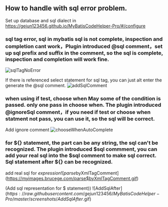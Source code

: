## How to handle with sql error problem.

Set up database and sql dialect in https://gejun123456.github.io/MyBatisCodeHelper-Pro/#/configure


### sql tag error, sql in mybatis sql is not complete, inspection and completion cant work，Plugin introduced @sql comment，set up sql prefix and suffix in the comment, so the sql is complete, inspection and completion will work fine.

![sqlTagNoError](https://raw.githubusercontent.com/gejun123456/MyBatisCodeHelper-Pro/master/screenshots/sqlTagNoError.gif)

If there is referenced select statement for sql tag, you can just alt enter the generate the @sql comment.
![addSqlComment](https://raw.githubusercontent.com/gejun123456/MyBatisCodeHelper-Pro/master/screenshots/addSqlComment.gif)

### when using if test, choose when May some of the condition is passed. only one pass in choose when. The plugin introduced @ignoreSql comment，if you need if test or choose when statment not pass, you can use it, so the sql will be correct.

Add ignore comment
![chooseWhenAutoComplete](https://raw.githubusercontent.com/gejun123456/MyBatisCodeHelper-Pro/master/screenshots/chooseWhenAutoComplete.gif)

### for ${} statement, the part can be any string, the sql can't be recognized. The plugin introduced $sql commment, you can add your real sql into the $sql comment to make sql correct. Sql statement after ${} can be recognized.

add real sql for ${} expression
![parse$byXmlTagComment](https://myimages.brucege.com/parse$byXmlTagComment.gif)

(Add sql representation for $ statement))
![AddSqlAfter$](https://raw.githubusercontent.com/gejun123456/MyBatisCodeHelper-Pro/master/screenshots/AddSqlAfter$.gif)
